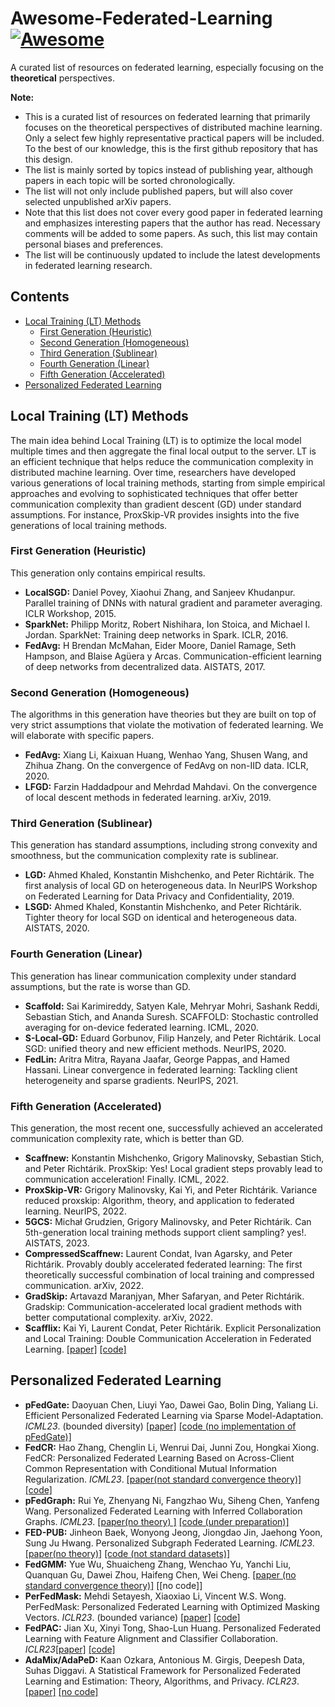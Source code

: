 # Awesome-Federated-Learning [![Awesome](https://awesome.re/badge.svg)](https://awesome.re)
A curated list of resources on federated learning, especially focusing on the **theoretical** perspectives. 

**Note:**          
- This is a curated list of resources on federated learning that primarily focuses on the theoretical perspectives of distributed machine learning. Only a select few highly representative practical papers will be included. To the best of our knowledge, this is the first github repository that has this design. 
- The list is mainly sorted by topics instead of publishing year, although papers in each topic will be sorted chronologically.
- The list will not only include published papers, but will also cover selected unpublished arXiv papers.
- Note that this list does not cover every good paper in federated learning and emphasizes interesting papers that the author has read. Necessary comments will be added to some papers. As such, this list may contain personal biases and preferences.
- The list will be continuously updated to include the latest developments in federated learning research.

## Contents
- [Local Training (LT) Methods](#lt-methods)
  -  [First Generation (Heuristic)](#lt-heuristic)
  -  [Second Generation (Homogeneous)](#lt-homogeneous)
  -  [Third Generation (Sublinear)](#lt-sublinear)
  -  [Fourth Generation (Linear)](#lt-linear)
  -  [Fifth Generation (Accelerated)](#lt-accelerated)
-  [Personalized Federated Learning](#todo)

## Local Training (LT) Methods
The main idea behind Local Training (LT) is to optimize the local model multiple times and then aggregate the final local output to the server. LT is an efficient technique that helps reduce the communication complexity in distributed machine learning. Over time, researchers have developed various generations of local training methods, starting from simple empirical approaches and evolving to sophisticated techniques that offer better communication complexity than gradient descent (GD) under standard assumptions. For instance, ProxSkip-VR provides insights into the five generations of local training methods. 

### First Generation (Heuristic)
This generation only contains empirical results. 

- **LocalSGD:** Daniel Povey, Xiaohui Zhang, and Sanjeev Khudanpur. Parallel training of DNNs with natural gradient and parameter averaging. ICLR Workshop, 2015. 
- **SparkNet:** Philipp Moritz, Robert Nishihara, Ion Stoica, and Michael I. Jordan. SparkNet: Training deep networks in Spark. ICLR, 2016.
- **FedAvg:** H Brendan McMahan, Eider Moore, Daniel Ramage, Seth Hampson, and Blaise Agüera y Arcas. Communication-efficient learning of deep networks from decentralized data. AISTATS, 2017.

### Second Generation (Homogeneous)
The algorithms in this generation have theories but they are built on top of very strict assumptions that violate the motivation of federated learning. We will elaborate with specific papers. 

- **FedAvg:** Xiang Li, Kaixuan Huang, Wenhao Yang, Shusen Wang, and Zhihua Zhang. On the convergence of FedAvg on non-IID data. ICLR, 2020.
- **LFGD:** Farzin Haddadpour and Mehrdad Mahdavi. On the convergence of local descent methods in federated learning. arXiv, 2019.

### Third Generation (Sublinear)
This generation has standard assumptions, including strong convexity and smoothness, but the communication complexity rate is sublinear. 

- **LGD:** Ahmed Khaled, Konstantin Mishchenko, and Peter Richtárik. The first analysis of local GD on heterogeneous data. In NeurIPS Workshop on Federated Learning for Data Privacy and Confidentiality, 2019.
- **LSGD:** Ahmed Khaled, Konstantin Mishchenko, and Peter Richtárik. Tighter theory for local SGD on identical and heterogeneous data. AISTATS, 2020.

### Fourth Generation (Linear)
This generation has linear communication complexity under standard assumptions, but the rate is worse than GD.

- **Scaffold:** Sai Karimireddy, Satyen Kale, Mehryar Mohri, Sashank Reddi, Sebastian Stich, and Ananda Suresh. SCAFFOLD: Stochastic controlled averaging for on-device federated learning. ICML, 2020.
- **S-Local-GD:** Eduard Gorbunov, Filip Hanzely, and Peter Richtárik. Local SGD: unified theory and new efficient methods. NeurIPS, 2020.
- **FedLin:** Aritra Mitra, Rayana Jaafar, George Pappas, and Hamed Hassani. Linear convergence in federated learning: Tackling client heterogeneity and sparse gradients. NeurIPS, 2021.

### Fifth Generation (Accelerated)
This generation, the most recent one, successfully achieved an accelerated communication complexity rate, which is better than GD. 
- **Scaffnew:** Konstantin Mishchenko, Grigory Malinovsky, Sebastian Stich, and Peter Richtárik. ProxSkip: Yes! Local gradient steps provably lead to communication acceleration! Finally. ICML, 2022.
- **ProxSkip-VR:** Grigory Malinovsky, Kai Yi, and Peter Richtárik. Variance reduced proxskip: Algorithm, theory, and application to federated learning. NeurIPS, 2022.
- **5GCS:** Michał Grudzien, Grigory Malinovsky, and Peter Richtárik. Can 5th-generation local training methods support client sampling? yes!. AISTATS, 2023. 
- **CompressedScaffnew:** Laurent Condat, Ivan Agarsky, and Peter Richtárik. Provably doubly accelerated federated learning: The first theoretically successful combination of local training and compressed communication. arXiv, 2022.
- **GradSkip:** Artavazd Maranjyan, Mher Safaryan, and Peter Richtárik. Gradskip: Communication-accelerated local gradient methods with better computational complexity. arXiv, 2022.
- **Scafflix:** Kai Yi, Laurent Condat, Peter Richtárik. Explicit Personalization and Local Training: Double Communication Acceleration in Federated Learning. [[paper]](https://arxiv.org/abs/2305.13170) [[code]](https://github.com/WilliamYi96/Scafflix)

## Personalized Federated Learning
- **pFedGate:** Daoyuan Chen, Liuyi Yao, Dawei Gao, Bolin Ding, Yaliang Li. Efficient Personalized Federated Learning via Sparse Model-Adaptation. *ICML23*. (bounded diversity) [[paper]](https://arxiv.org/abs/2305.02776) [[code (no implementation of pFedGate)]](https://github.com/alibaba/FederatedScope/)
- **FedCR:** Hao Zhang, Chenglin Li, Wenrui Dai, Junni Zou, Hongkai Xiong. FedCR: Personalized Federated Learning Based on Across-Client Common Representation with Conditional Mutual Information Regularization. *ICML23*. [[paper(not standard convergence theory)]](https://openreview.net/pdf?id=YDC5jTS3LR) [[code]](https://github.com/haozzh/FedCR)
- **pFedGraph:** Rui Ye, Zhenyang Ni, Fangzhao Wu, Siheng Chen, Yanfeng Wang. Personalized Federated Learning with Inferred Collaboration Graphs. *ICML23*. [[paper(no theory) ]](https://openreview.net/forum?id=33fj5Ph3ot) [[code (under preparation)]](https://github.com/MediaBrain-SJTU/pFedGraph)
- **FED-PUB:** Jinheon Baek, Wonyong Jeong, Jiongdao Jin, Jaehong Yoon, Sung Ju Hwang. Personalized Subgraph Federated Learning. *ICML23*. [[paper(no theory)]](https://arxiv.org/pdf/2206.10206.pdf) [[code (not standard datasets)]](https://github.com/JinheonBaek/FED-PUB)
- **FedGMM:** Yue Wu, Shuaicheng Zhang, Wenchao Yu, Yanchi Liu, Quanquan Gu, Dawei Zhou, Haifeng Chen, Wei Cheng. [[paper (no standard convergence theory)]](https://arxiv.org/pdf/2305.01068.pdf) [[no code]]
- **PerFedMask:** Mehdi Setayesh, Xiaoxiao Li, Vincent W.S. Wong. PerFedMask: Personalized Federated Learning with Optimized Masking Vectors. *ICLR23*. (bounded variance) [[paper]](https://openreview.net/forum?id=hxEIgUXLFF) [[code]](https://github.com/MehdiSet/PerFedMask)
- **FedPAC:** Jian Xu, Xinyi Tong, Shao-Lun Huang. Personalized Federated Learning with Feature Alignment and Classifier Collaboration. *ICLR23*[[paper]](https://openreview.net/forum?id=SXZr8aDKia) [[code]](https://github.com/JianXu95/FedPAC)
- **AdaMix/AdaPeD:** Kaan Ozkara, Antonious M. Girgis, Deepesh Data, Suhas Diggavi. A Statistical Framework for Personalized Federated Learning and Estimation: Theory, Algorithms, and Privacy. *ICLR23*. [[paper]](https://openreview.net/forum?id=FUiDMCr_W4o) [[no code]]()
